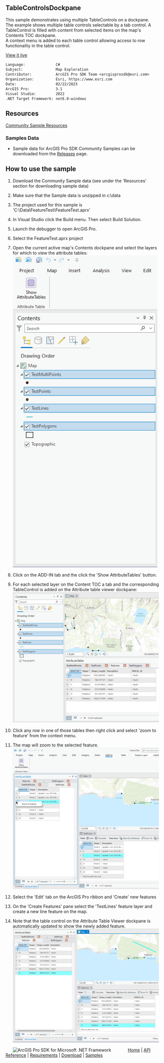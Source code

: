 ## TableControlsDockpane

<!-- TODO: Write a brief abstract explaining this sample -->
This sample demonstrates using multiple TableControls on a dockpane.   
The example shows multiple table controls selectable by a tab control.  A TableControl is filled with content from selected items on the map's Contents TOC dockpane.   
A context menu is added to each table control allowing access to row functionality in the table control.   
  


<a href="https://pro.arcgis.com/en/pro-app/sdk/" target="_blank">View it live</a>

<!-- TODO: Fill this section below with metadata about this sample-->
```
Language:              C#
Subject:               Map Exploration
Contributor:           ArcGIS Pro SDK Team <arcgisprosdk@esri.com>
Organization:          Esri, https://www.esri.com
Date:                  02/22/2023
ArcGIS Pro:            3.1
Visual Studio:         2022
.NET Target Framework: net6.0-windows
```

## Resources

[Community Sample Resources](https://github.com/Esri/arcgis-pro-sdk-community-samples#resources)

### Samples Data

* Sample data for ArcGIS Pro SDK Community Samples can be downloaded from the [Releases](https://github.com/Esri/arcgis-pro-sdk-community-samples/releases) page.  

## How to use the sample
<!-- TODO: Explain how this sample can be used. To use images in this section, create the image file in your sample project's screenshots folder. Use relative url to link to this image using this syntax: ![My sample Image](FacePage/SampleImage.png) -->
1. Download the Community Sample data (see under the 'Resources' section for downloading sample data)  
1. Make sure that the Sample data is unzipped in c:\data   
1. The project used for this sample is 'C:\Data\FeatureTest\FeatureTest.aprx'  
1. In Visual Studio click the Build menu. Then select Build Solution.  
1. Launch the debugger to open ArcGIS Pro.  
1. Select the FeatureTest.aprx project  
1. Open the current active map's Contents dockpane and select the layers for which to view the attribute tables:  
![UI](Screenshots/Screenshot1.png)  
  
1. Click on the ADD-IN tab and the click the 'Show AttributeTables' button.  
1. For each selected layer on the Content TOC a tab and the corresponding TableControl is added on the Attribute table viewer dockpane:  
![UI](Screenshots/Screenshot2.png)  
  
1. Click any row in one of those tables then right click and select 'zoom to feature' from the context menu.  
1. The map will zoom to the selected feature.  
![UI](Screenshots/Screenshot3.png)  
  
1. Select the 'Edit' tab on the ArcGIS Pro ribbon and 'Create' new features  
1. On the 'Create Features' pane select the 'TestLines' feature layer and create a new line feature on the map.  
1. Note that the table control on the Attribute Table Viewer dockpane is automatically updated to show the newly added feature.  
![UI](Screenshots/Screenshot4.png)  
  


<!-- End -->

&nbsp;&nbsp;&nbsp;&nbsp;&nbsp;&nbsp;<img src="https://esri.github.io/arcgis-pro-sdk/images/ArcGISPro.png"  alt="ArcGIS Pro SDK for Microsoft .NET Framework" height = "20" width = "20" align="top"  >
&nbsp;&nbsp;&nbsp;&nbsp;&nbsp;&nbsp;&nbsp;&nbsp;&nbsp;&nbsp;&nbsp;&nbsp;
[Home](https://github.com/Esri/arcgis-pro-sdk/wiki) | <a href="https://pro.arcgis.com/en/pro-app/latest/sdk/api-reference" target="_blank">API Reference</a> | [Requirements](https://github.com/Esri/arcgis-pro-sdk/wiki#requirements) | [Download](https://github.com/Esri/arcgis-pro-sdk/wiki#installing-arcgis-pro-sdk-for-net) | <a href="https://github.com/esri/arcgis-pro-sdk-community-samples" target="_blank">Samples</a>
